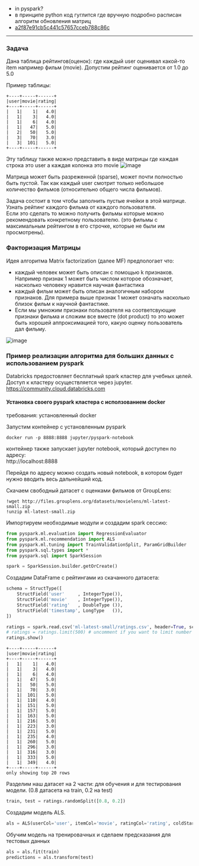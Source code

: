- in pyspark?
- в принципе python код гуглится где вручную подробно расписан алгоритм обновления матриц
- [a2f87e91cb5c441c57657cceb788c86c](https://gist.github.com/tandav/a2f87e91cb5c441c57657cceb788c86c)


---

### Задача
Дана таблица рейтингов(оценок): где каждый user оценивал какой-то item например фильм (movie). Допустим рейтинг оценивается от 1.0 до 5.0 

Пример таблицы:
```
+----+-----+------+
|user|movie|rating|
+----+-----+------+
|   1|    1|   4.0|
|   1|    3|   4.0|
|   1|    6|   4.0|
|   1|   47|   5.0|
|   2|   50|   5.0|
|   3|   70|   3.0|
|   3|  101|   5.0|
+----+-----+------+
```

Эту таблицу также можно представить в виде матрицы где каждая строка это user а каждая колонка это movie
![image](https://user-images.githubusercontent.com/5549677/50385827-17edff80-06ed-11e9-9762-4a3c26a6b18f.png)

Матрица может быть разреженной (sparse), может почти полностью быть пустой. Так как каждый user смотрит только небольшое количество фильмов (относительно общего числа фильмов).

Задача состоит в том чтобы заполнить пустые ячейки в этой матрице. Узнать рейтинг каждого фильма от каждого пользователя.  
Если это сделать то можно получить фильмы которые можно рекомендовать конкретному пользователю. (это фильмы с максимальным рейтингом в его строчке, которые не были им просмотрены).

### Факторизация Матрицы
Идея алгоритма Matrix factorization (далее MF) предпологает что:
- каждый человек может быть описан с помощью k признаков. Например признак 1 может быть числом которое обозначает, насколько человеку нравится научная фантастика
- каждый фильм может быть описан аналогичным набором признаков. Для примера выше признак 1 может означать насколько близок фильм к научной фантастике.
- Если мы умножим признаки пользователя на соответсвующие признаки фильма и сложим все вместе (dot product) то это может быть хорошей аппроксимацией того, какую оценку пользователь дал фильму.

![image](https://user-images.githubusercontent.com/5549677/50385990-a499bd00-06ef-11e9-92bf-c3298888a679.png)


### Пример реализации алгоритма для больших данных с использованием pyspark
Databricks предостовляет бесплатный spark кластер для учебных целей.  
Доступ к кластеру осуществляется через jupyter.  
https://community.cloud.databricks.com

#### Установка своего pyspark кластера с исползованием docker
требования: установленный docker

Запустим контейнер с установленным pyspark
```
docker run -p 8888:8888 jupyter/pyspark-notebook
```
контейнер также запускает jupyter notebook, который доступен по адресу:  
http://localhost:8888

Перейдя по адресу можно создать новый notebook, в котором будет нужно вводить весь дальнейший код.  

Скачаем свободный датасет с оценками фильмов от GroupLens:
```
!wget http://files.grouplens.org/datasets/movielens/ml-latest-small.zip
!unzip ml-latest-small.zip
```

Импортируем необходимые модули и создадим spark сессию:
```py
from pyspark.ml.evaluation import RegressionEvaluator
from pyspark.ml.recommendation import ALS
from pyspark.ml.tuning import TrainValidationSplit, ParamGridBuilder
from pyspark.sql.types import *
from pyspark.sql import SparkSession

spark = SparkSession.builder.getOrCreate()
```

Создадим DataFrame с рейтингами из скачанного датасета:
```py
schema = StructType([
    StructField('user'     , IntegerType()),
    StructField('movie'    , IntegerType()),
    StructField('rating'   , DoubleType ()),
    StructField('timestamp', LongType   ()),
])

ratings = spark.read.csv('ml-latest-small/ratings.csv', header=True, schema=schema).select(['user', 'movie', 'rating'])
# ratings = ratings.limit(500) # uncomment if you want to limit number of rows in dataset
ratings.show()
```

```
+----+-----+------+
|user|movie|rating|
+----+-----+------+
|   1|    1|   4.0|
|   1|    3|   4.0|
|   1|    6|   4.0|
|   1|   47|   5.0|
|   1|   50|   5.0|
|   1|   70|   3.0|
|   1|  101|   5.0|
|   1|  110|   4.0|
|   1|  151|   5.0|
|   1|  157|   5.0|
|   1|  163|   5.0|
|   1|  216|   5.0|
|   1|  223|   3.0|
|   1|  231|   5.0|
|   1|  235|   4.0|
|   1|  260|   5.0|
|   1|  296|   3.0|
|   1|  316|   3.0|
|   1|  333|   5.0|
|   1|  349|   4.0|
+----+-----+------+
only showing top 20 rows
```

Разделим наш датасет на 2 части: для обучения и для тестирования модели. (0.8 датасета на train, 0.2 на test)
```py
train, test = ratings.randomSplit([0.8, 0.2])
```

Создадим модель ALS.
```py
als = ALS(userCol='user', itemCol='movie', ratingCol='rating', coldStartStrategy='drop', nonnegative=True)
```

Обучим модель на тренировачных и сделаем предсказания для тестовых данных
```py
als = als.fit(train)
predictions = als.transform(test)
```
